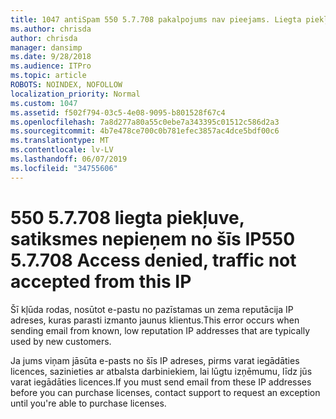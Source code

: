 ```yaml
---
title: 1047 antiSpam 550 5.7.708 pakalpojums nav pieejams. Liegta piekļuve, satiksmes nepieņem no šīs IP
ms.author: chrisda
author: chrisda
manager: dansimp
ms.date: 9/28/2018
ms.audience: ITPro
ms.topic: article
ROBOTS: NOINDEX, NOFOLLOW
localization_priority: Normal
ms.custom: 1047
ms.assetid: f502f794-03c5-4e08-9095-b801528f67c4
ms.openlocfilehash: 7a8d277a80a55c0ebe7a343395c01512c586d2a3
ms.sourcegitcommit: 4b7e478ce700c0b781efec3857ac4dce5bdf00c6
ms.translationtype: MT
ms.contentlocale: lv-LV
ms.lasthandoff: 06/07/2019
ms.locfileid: "34755606"
---
```

# <a name="550-57708-access-denied-traffic-not-accepted-from-this-ip"></a><span data-ttu-id="5f193-103">550 5.7.708 liegta piekļuve, satiksmes nepieņem no šīs IP</span><span class="sxs-lookup"><span data-stu-id="5f193-103">550 5.7.708 Access denied, traffic not accepted from this IP</span></span>

<span data-ttu-id="5f193-104">Šī kļūda rodas, nosūtot e-pastu no pazīstamas un zema reputācija IP adreses, kuras parasti izmanto jaunus klientus.</span><span class="sxs-lookup"><span data-stu-id="5f193-104">This error occurs when sending email from known, low reputation IP addresses that are typically used by new customers.</span></span>

<span data-ttu-id="5f193-105">Ja jums viņam jāsūta e-pasts no šīs IP adreses, pirms varat iegādāties licences, sazinieties ar atbalsta darbiniekiem, lai lūgtu izņēmumu, līdz jūs varat iegādāties licences.</span><span class="sxs-lookup"><span data-stu-id="5f193-105">If you must send email from these IP addresses before you can purchase licenses, contact support to request an exception until you're able to purchase licenses.</span></span>
